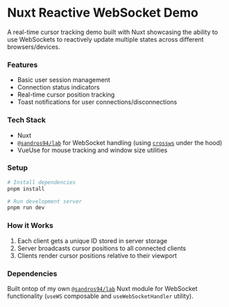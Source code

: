 # Nuxt Reactive WebSocket Demo

A real-time cursor tracking demo built with Nuxt showcasing the ability to use WebSockets to reactively update multiple states across different browsers/devices.

### Features
- Basic user session management
- Connection status indicators
- Real-time cursor position tracking
- Toast notifications for user connections/disconnections

### Tech Stack
- Nuxt
- [`@sandros94/lab`](https://github.com/sandros94/lab) for WebSocket handling (using [`crossws`](https://github.com/unjs/crossws) under the hood)
- VueUse for mouse tracking and window size utilities

### Setup

```bash
# Install dependencies
pnpm install

# Run development server
pnpm run dev
```

### How it Works
1. Each client gets a unique ID stored in server storage
2. Server broadcasts cursor positions to all connected clients
3. Clients render cursor positions relative to their viewport

### Dependencies

Built ontop of my own [`@sandros94/lab`](https://github.com/sandros94/lab) Nuxt module for WebSocket functionality (`useWS` composable and `useWebSocketHandler` utility).
